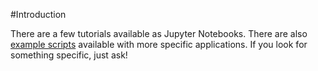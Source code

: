 #Introduction

There are a few tutorials available as Jupyter Notebooks. There are also [example scripts](https://github.com/Deltares/dfm_tools/tree/main/tests/examples) available with more specific applications. If you look for something specific, just ask!
